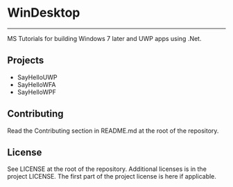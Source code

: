 # WinDesktop

---

MS Tutorials for building Windows 7 later and UWP apps using .Net.

## Projects

- SayHelloUWP
- SayHelloWFA
- SayHelloWPF

## Contributing

Read the Contributing section in README.md at the root of the repository.

## License

See LICENSE at the root of the repository. Additional licenses is in the project LICENSE.
The first part of the project license is here if applicable.
